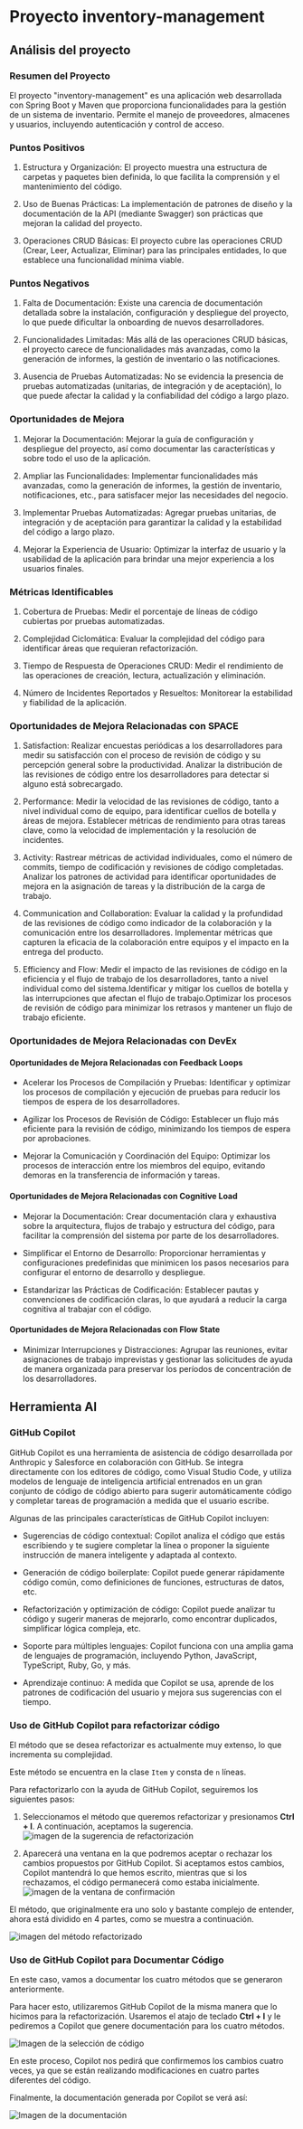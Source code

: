 # Proyecto inventory-management 

## Análisis del proyecto

### Resumen del Proyecto

El proyecto "inventory-management" es una aplicación web desarrollada con Spring Boot y Maven que proporciona funcionalidades para la gestión de un sistema de inventario. Permite el manejo de proveedores, almacenes y usuarios, incluyendo autenticación y control de acceso.

### Puntos Positivos 

1. Estructura y Organización: El proyecto muestra una estructura de carpetas y paquetes bien definida, lo que facilita la comprensión y el mantenimiento del código.
    
2. Uso de Buenas Prácticas: La implementación de patrones de diseño y la documentación de la API (mediante Swagger) son prácticas que mejoran la calidad del proyecto.
    
3. Operaciones CRUD Básicas: El proyecto cubre las operaciones CRUD (Crear, Leer, Actualizar, Eliminar) para las principales entidades, lo que establece una funcionalidad mínima viable.

### Puntos Negativos 

1. Falta de Documentación: Existe una carencia de documentación detallada sobre la instalación, configuración y despliegue del proyecto, lo que puede dificultar la onboarding de nuevos desarrolladores.

2. Funcionalidades Limitadas: Más allá de las operaciones CRUD básicas, el proyecto carece de funcionalidades más avanzadas, como la generación de informes, la gestión de inventario o las notificaciones.

3. Ausencia de Pruebas Automatizadas: No se evidencia la presencia de pruebas automatizadas (unitarias, de integración y de aceptación), lo que puede afectar la calidad y la confiabilidad del código a largo plazo.

### Oportunidades de Mejora 

1. Mejorar la Documentación: Mejorar la guía de configuración y despliegue del proyecto, así como documentar las características y sobre todo el uso de la aplicación.

2. Ampliar las Funcionalidades: Implementar funcionalidades más avanzadas, como la generación de informes, la gestión de inventario, notificaciones, etc., para satisfacer mejor las necesidades del negocio.

3. Implementar Pruebas Automatizadas: Agregar pruebas unitarias, de integración y de aceptación para garantizar la calidad y la estabilidad del código a largo plazo.

4. Mejorar la Experiencia de Usuario: Optimizar la interfaz de usuario y la usabilidad de la aplicación para brindar una mejor experiencia a los usuarios finales.

### Métricas Identificables

1. Cobertura de Pruebas: Medir el porcentaje de líneas de código cubiertas por pruebas automatizadas.

2. Complejidad Ciclomática: Evaluar la complejidad del código para identificar áreas que requieran refactorización.


3. Tiempo de Respuesta de Operaciones CRUD: Medir el rendimiento de las operaciones de creación, lectura, actualización y eliminación.
    
4. Número de Incidentes Reportados y Resueltos: Monitorear la estabilidad y fiabilidad de la aplicación.

### Oportunidades de Mejora Relacionadas con SPACE 

1. Satisfaction: Realizar encuestas periódicas a los desarrolladores para medir su satisfacción con el proceso de revisión de código y su percepción general sobre la productividad.
        Analizar la distribución de las revisiones de código entre los desarrolladores para detectar si alguno está sobrecargado.

2. Performance: Medir la velocidad de las revisiones de código, tanto a nivel individual como de equipo, para identificar cuellos de botella y áreas de mejora.
        Establecer métricas de rendimiento para otras tareas clave, como la velocidad de implementación y la resolución de incidentes.

3. Activity: Rastrear métricas de actividad individuales, como el número de commits, tiempo de codificación y revisiones de código completadas.
        Analizar los patrones de actividad para identificar oportunidades de mejora en la asignación de tareas y la distribución de la carga de trabajo.
4. Communication and Collaboration: Evaluar la calidad y la profundidad de las revisiones de código como indicador de la colaboración y la comunicación entre los desarrolladores.
        Implementar métricas que capturen la eficacia de la colaboración entre equipos y el impacto en la entrega del producto.

5. Efficiency and Flow: Medir el impacto de las revisiones de código en la eficiencia y el flujo de trabajo de los desarrolladores, tanto a nivel individual como del sistema.Identificar y mitigar los cuellos de botella y las interrupciones que afectan el flujo de trabajo.Optimizar los procesos de revisión de código para minimizar los retrasos y mantener un flujo de trabajo eficiente.

### Oportunidades de Mejora Relacionadas con DevEx 

#### Oportunidades de Mejora Relacionadas con Feedback Loops

* Acelerar los Procesos de Compilación y Pruebas: Identificar y optimizar los procesos de compilación y ejecución de pruebas para reducir los tiempos de espera de los desarrolladores.
    
* Agilizar los Procesos de Revisión de Código: Establecer un flujo más eficiente para la revisión de código, minimizando los tiempos de espera por aprobaciones.
    
* Mejorar la Comunicación y Coordinación del Equipo: Optimizar los procesos de interacción entre los miembros del equipo, evitando demoras en la transferencia de información y tareas.

#### Oportunidades de Mejora Relacionadas con Cognitive Load 

* Mejorar la Documentación: Crear documentación clara y exhaustiva sobre la arquitectura, flujos de trabajo y estructura del código, para facilitar la comprensión del sistema por parte de los desarrolladores.

* Simplificar el Entorno de Desarrollo: Proporcionar herramientas y configuraciones predefinidas que minimicen los pasos necesarios para configurar el entorno de desarrollo y despliegue.

* Estandarizar las Prácticas de Codificación: Establecer pautas y convenciones de codificación claras, lo que ayudará a reducir la carga cognitiva al trabajar con el código.

#### Oportunidades de Mejora Relacionadas con Flow State

* Minimizar Interrupciones y Distracciones: Agrupar las reuniones, evitar asignaciones de trabajo imprevistas y gestionar las solicitudes de ayuda de manera organizada para preservar los períodos de concentración de los desarrolladores.

## Herramienta AI

### GitHub Copilot

GitHub Copilot es una herramienta de asistencia de código desarrollada por Anthropic y Salesforce en colaboración con GitHub. Se integra directamente con los editores de código, como Visual Studio Code, y utiliza modelos de lenguaje de inteligencia artificial entrenados en un gran conjunto de código de código abierto para sugerir automáticamente código y completar tareas de programación a medida que el usuario escribe.

Algunas de las principales características de GitHub Copilot incluyen:

* Sugerencias de código contextual: Copilot analiza el código que estás escribiendo y te sugiere completar la línea o proponer la siguiente instrucción de manera inteligente y adaptada al contexto.
    
* Generación de código boilerplate: Copilot puede generar rápidamente código común, como definiciones de funciones, estructuras de datos, etc.
    
* Refactorización y optimización de código: Copilot puede analizar tu código y sugerir maneras de mejorarlo, como encontrar duplicados, simplificar lógica compleja, etc.

* Soporte para múltiples lenguajes: Copilot funciona con una amplia gama de lenguajes de programación, incluyendo Python, JavaScript, TypeScript, Ruby, Go, y más.

* Aprendizaje continuo: A medida que Copilot se usa, aprende de los patrones de codificación del usuario y mejora sus sugerencias con el tiempo.


### Uso de GitHub Copilot para refactorizar código

El método que se desea refactorizar es actualmente muy extenso, lo que incrementa su complejidad.

Este método se encuentra en la clase `Item` y consta de `n` líneas.

Para refactorizarlo con la ayuda de GitHub Copilot, seguiremos los siguientes pasos:

1. Seleccionamos el método que queremos refactorizar y presionamos **Ctrl + I**. A continuación, aceptamos la sugerencia.
    ![imagen de la sugerencia de refactorización](/img/Copilot/Refactorización/Pt1.png)

2. Aparecerá una ventana en la que podremos aceptar o rechazar los cambios propuestos por GitHub Copilot. Si aceptamos estos cambios, Copilot mantendrá lo que hemos escrito, mientras que si los rechazamos, el código permanecerá como estaba inicialmente.
    ![imagen de la ventana de confirmación](/img/Copilot/Refactorización/Pt2.png)

El método, que originalmente era uno solo y bastante complejo de entender, ahora está dividido en 4 partes, como se muestra a continuación.

![imagen del método refactorizado](/img/Copilot/Refactorización/Pt3.png)

### Uso de GitHub Copilot para Documentar Código

En este caso, vamos a documentar los cuatro métodos que se generaron anteriormente.

Para hacer esto, utilizaremos GitHub Copilot de la misma manera que lo hicimos para la refactorización. Usaremos el atajo de teclado **Ctrl + I** y le pediremos a Copilot que genere documentación para los cuatro métodos.

![Imagen de la selección de código](/img/Copilot/Documentación/Pt1.png)

En este proceso, Copilot nos pedirá que confirmemos los cambios cuatro veces, ya que se están realizando modificaciones en cuatro partes diferentes del código.

Finalmente, la documentación generada por Copilot se verá así:

![Imagen de la documentación](/img/Copilot/Documentación/Pt2.png)
